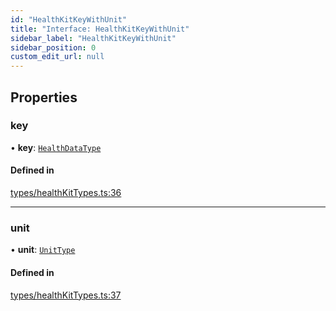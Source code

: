 ```yaml
---
id: "HealthKitKeyWithUnit"
title: "Interface: HealthKitKeyWithUnit"
sidebar_label: "HealthKitKeyWithUnit"
sidebar_position: 0
custom_edit_url: null
---
```


## Properties

### key

• **key**: [`HealthDataType`](../enums/HealthDataType.md)

#### Defined in

[types/healthKitTypes.ts:36](https://github.com/rn-fitness-tracker/rn-fitness-tracker/blob/f2b314b9/src/types/healthKitTypes.ts#L36)

___

### unit

• **unit**: [`UnitType`](../enums/UnitType.md)

#### Defined in

[types/healthKitTypes.ts:37](https://github.com/rn-fitness-tracker/rn-fitness-tracker/blob/f2b314b9/src/types/healthKitTypes.ts#L37)

